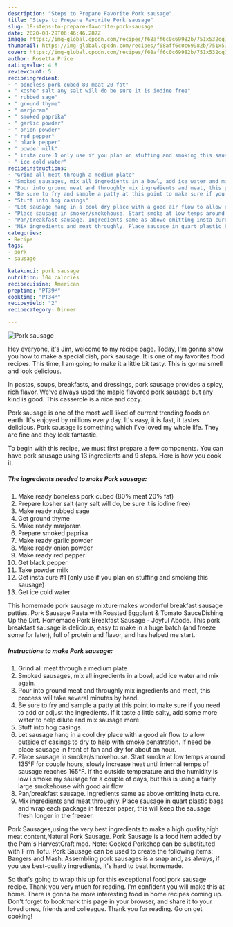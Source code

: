 ```yaml
---
description: "Steps to Prepare Favorite Pork sausage"
title: "Steps to Prepare Favorite Pork sausage"
slug: 18-steps-to-prepare-favorite-pork-sausage
date: 2020-08-29T06:46:46.287Z
image: https://img-global.cpcdn.com/recipes/f68aff6c0c69982b/751x532cq70/pork-sausage-recipe-main-photo.jpg
thumbnail: https://img-global.cpcdn.com/recipes/f68aff6c0c69982b/751x532cq70/pork-sausage-recipe-main-photo.jpg
cover: https://img-global.cpcdn.com/recipes/f68aff6c0c69982b/751x532cq70/pork-sausage-recipe-main-photo.jpg
author: Rosetta Price
ratingvalue: 4.8
reviewcount: 5
recipeingredient:
- " boneless pork cubed 80 meat 20 fat"
- " kosher salt any salt will do be sure it is iodine free"
- " rubbed sage"
- " ground thyme"
- " marjoram"
- " smoked paprika"
- " garlic powder"
- " onion powder"
- " red pepper"
- " black pepper"
- " powder milk"
- " insta cure 1 only use if you plan on stuffing and smoking this sausage"
- " ice cold water"
recipeinstructions:
- "Grind all meat through a medium plate"
- "Smoked sausages, mix all ingredients in a bowl, add ice water and mix again."
- "Pour into ground meat and throughly mix ingredients and meat, this process will take several minutes by hand."
- "Be sure to fry and sample a patty at this point to make sure if you need to add or adjust the ingredients. If it taste a little salty, add some more water to help dilute and mix sausage more."
- "Stuff into hog casings"
- "Let sausage hang in a cool dry place with a good air flow to allow outside of casings to dry to help with smoke penatration. If need be place sausage in front of fan and dry for about an hour."
- "Place sausage in smoker/smokehouse. Start smoke at low temps around 135°F for couple hours, slowly increase heat until internal temps of sausage reaches 165°F. If the outside temperature and the humidity is low i smoke my sausage for a couple of days, but this is using a fairly large smokehouse with good air flow"
- "Pan/breakfast sausage. Ingredients same as above omitting insta cure."
- "Mix ingredients and meat throughly. Place sausage in quart plastic bags and wrap each package in freezer paper, this will keep the sausage fresh longer in the freezer."
categories:
- Recipe
tags:
- pork
- sausage

katakunci: pork sausage 
nutrition: 104 calories
recipecuisine: American
preptime: "PT39M"
cooktime: "PT34M"
recipeyield: "2"
recipecategory: Dinner

---
```



![Pork sausage](https://img-global.cpcdn.com/recipes/f68aff6c0c69982b/751x532cq70/pork-sausage-recipe-main-photo.jpg)

Hey everyone, it's Jim, welcome to my recipe page. Today, I'm gonna show you how to make a special dish, pork sausage. It is one of my favorites food recipes. This time, I am going to make it a little bit tasty. This is gonna smell and look delicious.

In pastas, soups, breakfasts, and dressings, pork sausage provides a spicy, rich flavor. We&#39;ve always used the maple flavored pork sausage but any kind is good. This casserole is a nice and cozy.

Pork sausage is one of the most well liked of current trending foods on earth. It's enjoyed by millions every day. It's easy, it is fast, it tastes delicious. Pork sausage is something which I've loved my whole life. They are fine and they look fantastic.


To begin with this recipe, we must first prepare a few components. You can have pork sausage using 13 ingredients and 9 steps. Here is how you cook it.

##### The ingredients needed to make Pork sausage:

1. Make ready  boneless pork cubed (80% meat 20% fat)
1. Prepare  kosher salt (any salt will do, be sure it is iodine free)
1. Make ready  rubbed sage
1. Get  ground thyme
1. Make ready  marjoram
1. Prepare  smoked paprika
1. Make ready  garlic powder
1. Make ready  onion powder
1. Make ready  red pepper
1. Get  black pepper
1. Take  powder milk
1. Get  insta cure #1 (only use if you plan on stuffing and smoking this sausage)
1. Get  ice cold water


This homemade pork sausage mixture makes wonderful breakfast sausage patties. Pork Sausage Pasta with Roasted Eggplant &amp; Tomato SauceDishing Up the Dirt. Homemade Pork Breakfast Sausage - Joyful Abode. This pork breakfast sausage is delicious, easy to make in a huge batch (and freeze some for later), full of protein and flavor, and has helped me start. 

##### Instructions to make Pork sausage:

1. Grind all meat through a medium plate
1. Smoked sausages, mix all ingredients in a bowl, add ice water and mix again.
1. Pour into ground meat and throughly mix ingredients and meat, this process will take several minutes by hand.
1. Be sure to fry and sample a patty at this point to make sure if you need to add or adjust the ingredients. If it taste a little salty, add some more water to help dilute and mix sausage more.
1. Stuff into hog casings
1. Let sausage hang in a cool dry place with a good air flow to allow outside of casings to dry to help with smoke penatration. If need be place sausage in front of fan and dry for about an hour.
1. Place sausage in smoker/smokehouse. Start smoke at low temps around 135°F for couple hours, slowly increase heat until internal temps of sausage reaches 165°F. If the outside temperature and the humidity is low i smoke my sausage for a couple of days, but this is using a fairly large smokehouse with good air flow
1. Pan/breakfast sausage. Ingredients same as above omitting insta cure.
1. Mix ingredients and meat throughly. Place sausage in quart plastic bags and wrap each package in freezer paper, this will keep the sausage fresh longer in the freezer.


Pork Sausages,using the very best ingredients to make a high quality,high meat content,Natural Pork Sausage. Pork Sausage is a food item added by the Pam&#39;s HarvestCraft mod. Note: Cooked Porkchop can be substituted with Firm Tofu. Pork Sausage can be used to create the following items: Bangers and Mash. Assembling pork sausages is a snap and, as always, if you use best-quality ingredients, it&#39;s hard to beat homemade. 

So that's going to wrap this up for this exceptional food pork sausage recipe. Thank you very much for reading. I'm confident you will make this at home. There is gonna be more interesting food in home recipes coming up. Don't forget to bookmark this page in your browser, and share it to your loved ones, friends and colleague. Thank you for reading. Go on get cooking!
